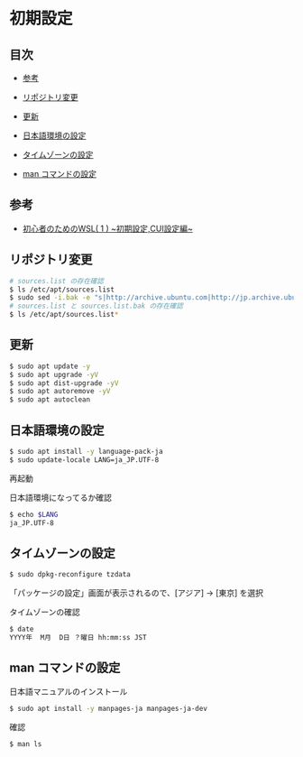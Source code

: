 # 初期設定


## 目次

- [参考](#references)

- [リポジトリ変更](#changeRepository)

- [更新](#update)

- [日本語環境の設定](#setJapaneseEnv)

- [タイムゾーンの設定](#setTimeZone)

- [man コマンドの設定](#setMan)


## <a id="references"></a> 参考

- [初心者のためのWSL( 1 ) ~初期設定,CUI設定編~](https://qiita.com/yoshige/items/dbc85b048fba51e597ee)


## <a id="changeRepository"></a> リポジトリ変更

```sh
# sources.list の存在確認
$ ls /etc/apt/sources.list
$ sudo sed -i.bak -e "s|http://archive.ubuntu.com|http://jp.archive.ubuntu.com|g" /etc/apt/sources.list
# sources.list と sources.list.bak の存在確認
$ ls /etc/apt/sources.list*
```


## <a id="update"></a> 更新

```sh
$ sudo apt update -y
$ sudo apt upgrade -yV
$ sudo apt dist-upgrade -yV
$ sudo apt autoremove -yV
$ sudo apt autoclean
```


## <a id="setJapaneseEnv"></a> 日本語環境の設定

```sh
$ sudo apt install -y language-pack-ja
$ sudo update-locale LANG=ja_JP.UTF-8
```

再起動

日本語環境になってるか確認

```sh
$ echo $LANG
ja_JP.UTF-8
```


## <a id="setTimeZone"></a> タイムゾーンの設定

```sh
$ sudo dpkg-reconfigure tzdata
```

「パッケージの設定」画面が表示されるので、[アジア] -> [東京] を選択

タイムゾーンの確認

```sh
$ date
YYYY年  M月  D日 ？曜日 hh:mm:ss JST
```


## <a id="setMan"></a> man コマンドの設定

日本語マニュアルのインストール

```sh
$ sudo apt install -y manpages-ja manpages-ja-dev
```

確認

```sh
$ man ls
```

